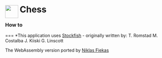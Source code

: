 
<h1>
	<img src="~/icon.svg" style="float: left; width: 42px; margin: 3px 5px 0 0;">
	Chess
</h1>

### How to

===
*This application uses [Stockfish](//en.wikipedia.org/wiki/Stockfish_%28chess%29) - originally written by:
T. Romstad
M. Costalba
J. Kiiski
G. Linscott

The WebAssembly version ported by [Niklas Fiekas](//github.com/niklasf)
